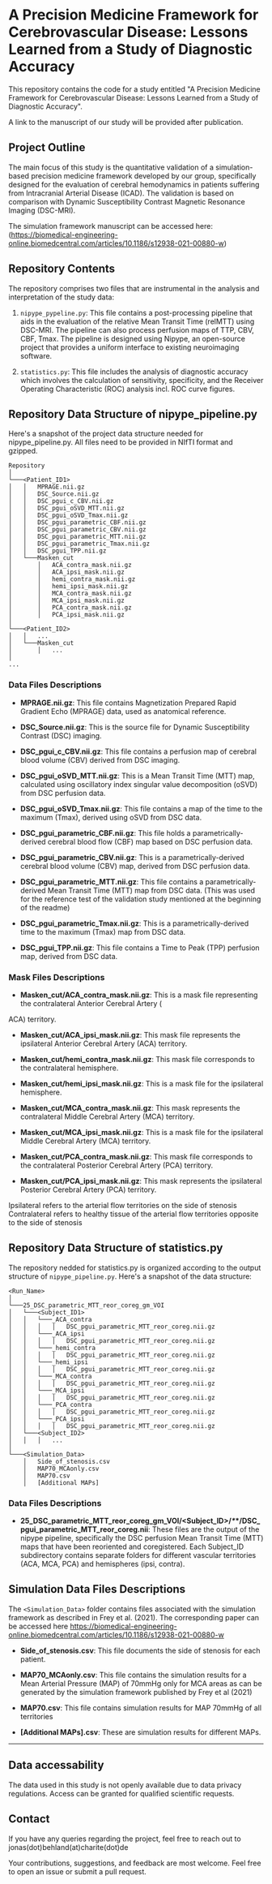 # A Precision Medicine Framework for Cerebrovascular Disease: Lessons Learned from a Study of Diagnostic Accuracy

This repository contains the code for a study entitled "A Precision Medicine Framework for Cerebrovascular Disease: Lessons Learned from a Study of Diagnostic Accuracy". 

A link to the manuscript of our study will be provided after publication. 

## Project Outline

The main focus of this study is the quantitative validation of a simulation-based precision medicine framework developed by our group, specifically designed for the evaluation of cerebral hemodynamics in patients suffering from Intracranial Arterial Disease (ICAD). The validation is based on comparison with Dynamic Susceptibility Contrast Magnetic Resonance Imaging (DSC-MRI).

The simulation framework manuscript can be accessed here: (https://biomedical-engineering-online.biomedcentral.com/articles/10.1186/s12938-021-00880-w)

## Repository Contents

The repository comprises two files that are instrumental in the analysis and interpretation of the study data:

1. `nipype_pypeline.py`: This file contains a post-processing pipeline that aids in the evaluation of the relative Mean Transit Time (relMTT) using DSC-MRI. The pipeline can also process perfusion maps of TTP, CBV, CBF, Tmax. The pipeline is designed using Nipype, an open-source project that provides a uniform interface to existing neuroimaging software.

2. `statistics.py`: This file includes the analysis of diagnostic accuracy which involves the calculation of sensitivity, specificity, and the Receiver Operating Characteristic (ROC) analysis incl. ROC curve figures.

## Repository Data Structure of nipype_pipeline.py

Here's a snapshot of the project data structure needed for nipype_pipeline.py. All files need to be provided in NIfTI format and gzipped. 

```
Repository
│
└───<Patient_ID1>
│   │   MPRAGE.nii.gz
│   │   DSC_Source.nii.gz
│   │   DSC_pgui_c_CBV.nii.gz
│   │   DSC_pgui_oSVD_MTT.nii.gz
│   │   DSC_pgui_oSVD_Tmax.nii.gz
│   │   DSC_pgui_parametric_CBF.nii.gz
│   │   DSC_pgui_parametric_CBV.nii.gz
│   │   DSC_pgui_parametric_MTT.nii.gz
│   │   DSC_pgui_parametric_Tmax.nii.gz
│   │   DSC_pgui_TPP.nii.gz
│   └───Masken_cut
│       │   ACA_contra_mask.nii.gz
│       │   ACA_ipsi_mask.nii.gz
│       │   hemi_contra_mask.nii.gz
│       │   hemi_ipsi_mask.nii.gz
│       │   MCA_contra_mask.nii.gz
│       │   MCA_ipsi_mask.nii.gz
│       │   PCA_contra_mask.nii.gz
│       │   PCA_ipsi_mask.nii.gz
│   
└───<Patient_ID2>
│   │   ...
│   └───Masken_cut
│       │   ...
│
...
```

### Data Files Descriptions

- **MPRAGE.nii.gz**: This file contains Magnetization Prepared Rapid Gradient Echo (MPRAGE) data, used as anatomical reference.

- **DSC_Source.nii.gz**: This is the source file for Dynamic Susceptibility Contrast (DSC) imaging.

- **DSC_pgui_c_CBV.nii.gz**: This file contains a perfusion map of cerebral blood volume (CBV) derived from DSC imaging.

- **DSC_pgui_oSVD_MTT.nii.gz**: This is a Mean Transit Time (MTT) map, calculated using oscillatory index singular value decomposition (oSVD) from DSC perfusion data.

- **DSC_pgui_oSVD_Tmax.nii.gz**: This file contains a map of the time to the maximum (Tmax), derived using oSVD from DSC data.

- **DSC_pgui_parametric_CBF.nii.gz**: This file holds a parametrically-derived cerebral blood flow (CBF) map based on DSC perfusion data.

- **DSC_pgui_parametric_CBV.nii.gz**: This is a parametrically-derived cerebral blood volume (CBV) map, derived from DSC perfusion data.

- **DSC_pgui_parametric_MTT.nii.gz**: This file contains a parametrically-derived Mean Transit Time (MTT) map from DSC data. 
 (This was used for the reference test of the validation study mentioned at the beginning of the readme)

- **DSC_pgui_parametric_Tmax.nii.gz**: This is a parametrically-derived time to the maximum (Tmax) map from DSC data.

- **DSC_pgui_TPP.nii.gz**: This file contains a Time to Peak (TPP) perfusion map, derived from DSC data.

### Mask Files Descriptions

- **Masken_cut/ACA_contra_mask.nii.gz**: This is a mask file representing the contralateral Anterior Cerebral Artery (

ACA) territory.

- **Masken_cut/ACA_ipsi_mask.nii.gz**: This mask file represents the ipsilateral Anterior Cerebral Artery (ACA) territory.

- **Masken_cut/hemi_contra_mask.nii.gz**: This mask file corresponds to the contralateral hemisphere.

- **Masken_cut/hemi_ipsi_mask.nii.gz**: This is a mask file for the ipsilateral hemisphere.

- **Masken_cut/MCA_contra_mask.nii.gz**: This mask represents the contralateral Middle Cerebral Artery (MCA) territory.

- **Masken_cut/MCA_ipsi_mask.nii.gz**: This is a mask file for the ipsilateral Middle Cerebral Artery (MCA) territory.

- **Masken_cut/PCA_contra_mask.nii.gz**: This mask file corresponds to the contralateral Posterior Cerebral Artery (PCA) territory.

- **Masken_cut/PCA_ipsi_mask.nii.gz**: This mask represents the ipsilateral Posterior Cerebral Artery (PCA) territory.

Ipsilateral refers to the arterial flow territories on the side of stenosis
Contralateral refers to healthy tissue of the arterial flow territories opposite to the side of stenosis 

## Repository Data Structure of statistics.py

The repository nedded for statistics.py is organized according to the output structure of `nipype_pipeline.py`. Here's a snapshot of the data structure:

```
<Run_Name>
│
└───25_DSC_parametric_MTT_reor_coreg_gm_VOI
│   └───<Subject_ID1>
│   │   └───_ACA_contra
│   │   │   │   DSC_pgui_parametric_MTT_reor_coreg.nii.gz
│   │   └───_ACA_ipsi
│   │   │   │   DSC_pgui_parametric_MTT_reor_coreg.nii.gz
│   │   └───_hemi_contra
│   │   │   │   DSC_pgui_parametric_MTT_reor_coreg.nii.gz
│   │   └───_hemi_ipsi
│   │   │   │   DSC_pgui_parametric_MTT_reor_coreg.nii.gz
│   │   └───_MCA_contra
│   │   │   │   DSC_pgui_parametric_MTT_reor_coreg.nii.gz
│   │   └───_MCA_ipsi
│   │   │   │   DSC_pgui_parametric_MTT_reor_coreg.nii.gz
│   │   └───_PCA_contra
│   │   │   │   DSC_pgui_parametric_MTT_reor_coreg.nii.gz
│   │   └───_PCA_ipsi
│   │   │   │   DSC_pgui_parametric_MTT_reor_coreg.nii.gz
│   └───<Subject_ID2>
│   │   │   ...
│
└───<Simulation_Data>
    │   Side_of_stenosis.csv
    │   MAP70_MCAonly.csv
    │   MAP70.csv
    │   [Additional MAPs]
```

### Data Files Descriptions

- **25_DSC_parametric_MTT_reor_coreg_gm_VOI/<Subject_ID>/_*_*/DSC_pgui_parametric_MTT_reor_coreg.nii**: These files are the output of the nipype pipeline, specifically the DSC perfusion Mean Transit Time (MTT) maps that have been reoriented and coregistered. Each Subject_ID subdirectory contains separate folders for different vascular territories (ACA, MCA, PCA) and hemispheres (ipsi, contra).

## Simulation Data Files Descriptions

The `<Simulation_Data>` folder contains files associated with the simulation framework as described in Frey et al. (2021). The corresponding paper can be accessed here https://biomedical-engineering-online.biomedcentral.com/articles/10.1186/s12938-021-00880-w

- **Side_of_stenosis.csv**: This file documents the side of stenosis for each patient.

- **MAP70_MCAonly.csv**: This file contains the simulation results for a Mean Arterial Pressure (MAP) of 70mmHg only for MCA areas as can be generated by the simulation framework published by Frey et al (2021)

- **MAP70.csv**: This file contains simulation results for MAP 70mmHg of all territories 

- **[Additional MAPs].csv**: These are simulation results for different MAPs.

---


## Data accessability

The data used in this study is not openly available due to data privacy regulations. Access can be granted for qualified scientific requests. 

## Contact

If you have any queries regarding the project, feel free to reach out to jonas(dot)behland(at)charite(dot)de

Your contributions, suggestions, and feedback are most welcome. Feel free to open an issue or submit a pull request.

